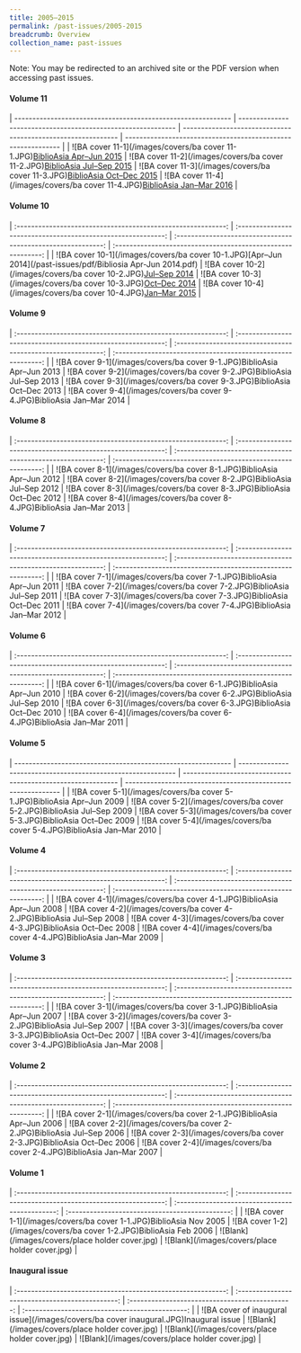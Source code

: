```yaml
---
title: 2005–2015
permalink: /past-issues/2005-2015
breadcrumb: Overview
collection_name: past-issues
---
```

Note: You may be redirected to an archived site or the PDF version when accessing past issues.

#### Volume 11

| ------------------------------------------------------------ | ------------------------------------------------------------ | ------------------------------------------------------------ | ------------------------------------------------------------ |
| ![BA cover 11-1](/images/covers/ba cover 11-1.JPG)[BiblioAsia Apr–Jun 2015](https://eservice.nlb.gov.sg/opennlbcmscontent.aspx?id=c423b882-fb62-445a-8578-fcf5d63ddbde) | ![BA cover 11-2](/images/covers/ba cover 11-2.JPG)[BiblioAsia Jul–Sep 2015](https://eservice.nlb.gov.sg/opennlbcmscontent.aspx?id=07fdd27b-0c7d-4af8-bb59-7bf6806e6064) | ![BA cover 11-3](/images/covers/ba cover 11-3.JPG)[BiblioAsia Oct–Dec 2015](https://eservice.nlb.gov.sg/opennlbcmscontent.aspx?id=0558f07d-a096-499b-9fcc-e9f6cc428b17) | ![BA cover 11-4](/images/covers/ba cover 11-4.JPG)[BiblioAsia Jan–Mar 2016](https://eservice.nlb.gov.sg/opennlbcmscontent.aspx?id=96d97b83-811d-4b4e-b6af-95329d903058) |

####  Volume 10

| :----------------------------------------------------------: | :----------------------------------------------------------: | :----------------------------------------------------------: | :----------------------------------------------------------: |
| ![BA cover 10-1](/images/covers/ba cover 10-1.JPG)[Apr–Jun 2014](/past-issues/pdf/Bibliosia Apr-Jun 2014.pdf) | ![BA cover 10-2](/images/covers/ba cover 10-2.JPG)[Jul–Sep 2014](https://eservice.nlb.gov.sg/opennlbcmscontent.aspx?id=216c500f-a565-4e7c-9b27-f27067a492f0) | ![BA cover 10-3](/images/covers/ba cover 10-3.JPG)[Oct–Dec 2014](https://eservice.nlb.gov.sg/opennlbcmscontent.aspx?id=3c830750-191c-4e1c-a84c-8e5c171b3a8e) | ![BA cover 10-4](/images/covers/ba cover 10-4.JPG)[Jan–Mar 2015](https://eservice.nlb.gov.sg/opennlbcmscontent.aspx?id=2522e3a0-11e4-4d5f-ad26-16ee31af3f2c) |

####  Volume 9

| :----------------------------------------------------------: | :----------------------------------------------------------: | :----------------------------------------------------------: | :----------------------------------------------------------: |
| ![BA cover 9-1](/images/covers/ba cover 9-1.JPG)BiblioAsia Apr–Jun 2013 | ![BA cover 9-2](/images/covers/ba cover 9-2.JPG)BiblioAsia Jul–Sep 2013 | ![BA cover 9-3](/images/covers/ba cover 9-3.JPG)BiblioAsia Oct–Dec 2013 | ![BA cover 9-4](/images/covers/ba cover 9-4.JPG)BiblioAsia Jan–Mar 2014 |

####  Volume 8

| :----------------------------------------------------------: | :----------------------------------------------------------: | :----------------------------------------------------------: | :----------------------------------------------------------: |
| ![BA cover 8-1](/images/covers/ba cover 8-1.JPG)BiblioAsia Apr–Jun 2012 | ![BA cover 8-2](/images/covers/ba cover 8-2.JPG)BiblioAsia Jul–Sep 2012 | ![BA cover 8-3](/images/covers/ba cover 8-3.JPG)BiblioAsia Oct–Dec 2012 | ![BA cover 8-4](/images/covers/ba cover 8-4.JPG)BiblioAsia Jan–Mar 2013 |

####  Volume 7

| :----------------------------------------------------------: | :----------------------------------------------------------: | :----------------------------------------------------------: | :----------------------------------------------------------: |
| ![BA cover 7-1](/images/covers/ba cover 7-1.JPG)BiblioAsia Apr–Jun 2011 | ![BA cover 7-2](/images/covers/ba cover 7-2.JPG)BiblioAsia Jul–Sep 2011 | ![BA cover 7-3](/images/covers/ba cover 7-3.JPG)BiblioAsia Oct–Dec 2011 | ![BA cover 7-4](/images/covers/ba cover 7-4.JPG)BiblioAsia Jan–Mar 2012 |

####  Volume 6

| :----------------------------------------------------------: | :----------------------------------------------------------: | :----------------------------------------------------------: | :----------------------------------------------------------: |
| ![BA cover 6-1](/images/covers/ba cover 6-1.JPG)BiblioAsia Apr–Jun 2010 | ![BA cover 6-2](/images/covers/ba cover 6-2.JPG)BiblioAsia Jul–Sep 2010 | ![BA cover 6-3](/images/covers/ba cover 6-3.JPG)BiblioAsia Oct–Dec 2010 | ![BA cover 6-4](/images/covers/ba cover 6-4.JPG)BiblioAsia Jan–Mar 2011 |

####  Volume 5

| ------------------------------------------------------------ | ------------------------------------------------------------ | ------------------------------------------------------------ | ------------------------------------------------------------ |
| ![BA   cover 5-1](/images/covers/ba cover 5-1.JPG)BiblioAsia Apr–Jun 2009 | ![BA   cover 5-2](/images/covers/ba cover 5-2.JPG)BiblioAsia Jul–Sep 2009 | ![BA   cover 5-3](/images/covers/ba cover 5-3.JPG)BiblioAsia Oct–Dec 2009 | ![BA   cover 5-4](/images/covers/ba cover 5-4.JPG)BiblioAsia Jan–Mar   2010 |

####  Volume 4

| :----------------------------------------------------------: | :----------------------------------------------------------: | :----------------------------------------------------------: | :----------------------------------------------------------: |
| ![BA cover 4-1](/images/covers/ba cover 4-1.JPG)BiblioAsia Apr–Jun 2008 | ![BA cover 4-2](/images/covers/ba cover 4-2.JPG)BiblioAsia Jul–Sep 2008 | ![BA cover 4-3](/images/covers/ba cover 4-3.JPG)BiblioAsia Oct–Dec 2008 | ![BA cover 4-4](/images/covers/ba cover 4-4.JPG)BiblioAsia Jan–Mar 2009 |

####  Volume 3

| :----------------------------------------------------------: | :----------------------------------------------------------: | :----------------------------------------------------------: | :----------------------------------------------------------: |
| ![BA cover 3-1](/images/covers/ba cover 3-1.JPG)BiblioAsia Apr–Jun 2007 | ![BA cover 3-2](/images/covers/ba cover 3-2.JPG)BiblioAsia Jul–Sep 2007 | ![BA cover 3-3](/images/covers/ba cover 3-3.JPG)BiblioAsia Oct–Dec 2007 | ![BA cover 3-4](/images/covers/ba cover 3-4.JPG)BiblioAsia Jan–Mar 2008 |

####  Volume 2

| :----------------------------------------------------------: | :----------------------------------------------------------: | :----------------------------------------------------------: | :----------------------------------------------------------: |
| ![BA cover 2-1](/images/covers/ba cover 2-1.JPG)BiblioAsia Apr–Jun 2006 | ![BA cover 2-2](/images/covers/ba cover 2-2.JPG)BiblioAsia Jul–Sep 2006 | ![BA cover 2-3](/images/covers/ba cover 2-3.JPG)BiblioAsia Oct–Dec 2006 | ![BA cover 2-4](/images/covers/ba cover 2-4.JPG)BiblioAsia Jan–Mar 2007 |

####  Volume 1

| :----------------------------------------------------------: | :----------------------------------------------------------: | :---------------------------------------------: | :---------------------------------------------: |
| ![BA cover 1-1](/images/covers/ba cover 1-1.JPG)BiblioAsia Nov 2005 | ![BA cover 1-2](/images/covers/ba cover 1-2.JPG)BiblioAsia Feb 2006 | ![Blank](/images/covers/place holder cover.jpg) | ![Blank](/images/covers/place holder cover.jpg) |

####  Inaugural issue

| :----------------------------------------------------------: | :---------------------------------------------: | :---------------------------------------------: | :---------------------------------------------: |
| ![BA cover of inaugural issue](/images/covers/ba cover inaugural.JPG)Inaugural issue | ![Blank](/images/covers/place holder cover.jpg) | ![Blank](/images/covers/place holder cover.jpg) | ![Blank](/images/covers/place holder cover.jpg) |
